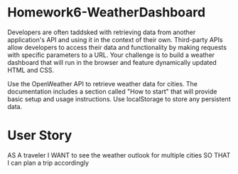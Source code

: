 # Homework6-WeatherDashboard

Developers are often taddsked with retrieving data from another application's API and using it in the context of their own. Third-party APIs allow developers to access their data and functionality by making requests with specific parameters to a URL. Your challenge is to build a weather dashboard that will run in the browser and feature dynamically updated HTML and CSS.

Use the OpenWeather API to retrieve weather data for cities. The documentation includes a section called "How to start" that will provide basic setup and usage instructions. Use localStorage to store any persistent data.

# User Story
AS A traveler
I WANT to see the weather outlook for multiple cities
SO THAT I can plan a trip accordingly
